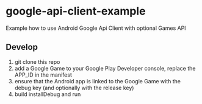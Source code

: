 # google-api-client-example
Example how to use Android Google Api Client with optional Games API

## Develop
1. git clone this repo
2. add a Google Game to your Google Play Developer console, replace the APP_ID in the manifest
3. ensure that the Android app is linked to the Google Game with the debug key (and optionally with the release key)
4. build installDebug and run
